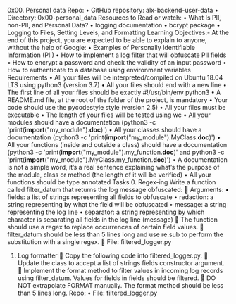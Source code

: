 0x00. Personal data
Repo:
    •	GitHub repository: alx-backend-user-data
    •	Directory: 0x00-personal_data
Resources to Read or watch:
    •	What Is PII, non-PII, and Personal Data?
    •	logging documentation
    •	bcrypt package
    •	Logging to Files, Setting Levels, and Formatting
Learning Objectives:- At the end of this project, you are expected to be able to explain to anyone, without the help of Google:
    •	Examples of Personally Identifiable Information (PII)
    •	How to implement a log filter that will obfuscate PII fields
    •	How to encrypt a password and check the validity of an input password
    •	How to authenticate to a database using environment variables
Requirements
    •	All your files will be interpreted/compiled on Ubuntu 18.04 LTS using python3 (version 3.7)
    •	All your files should end with a new line
    •	The first line of all your files should be exactly #!/usr/bin/env python3
    •	A README.md file, at the root of the folder of the project, is mandatory
    •	Your code should use the pycodestyle style (version 2.5)
    •	All your files must be executable
    •	The length of your files will be tested using wc
    •	All your modules should have a documentation (python3 -c 'print(__import__("my_module").__doc__)')
    •	All your classes should have a documentation (python3 -c 'print(__import__("my_module").MyClass.__doc__)')
    •	All your functions (inside and outside a class) should have a documentation (python3 -c 'print(__import__("my_module").my_function.__doc__)' and python3 -c 'print(__import__("my_module").MyClass.my_function.__doc__)')
    •	A documentation is not a simple word, it’s a real sentence explaining what’s the purpose of the module, class or method (the length of it will be verified)
    •	All your functions should be type annotated
Tasks
0. Regex-ing
Write a function called filter_datum that returns the log message obfuscated:
    	Arguments:
        •	fields: a list of strings representing all fields to obfuscate
        •	redaction: a string representing by what the field will be obfuscated
        •	message: a string representing the log line
        •	separator: a string representing by which character is separating all fields in the log line (message)
    	The function should use a regex to replace occurrences of certain field values.
    	filter_datum should be less than 5 lines long and use re.sub to perform the substitution with a single regex.
    	File: filtered_logger.py
1. Log formatter
    	Copy the following code into filtered_logger.py.
    	Update the class to accept a list of strings fields constructor argument.
    	Implement the format method to filter values in incoming log records using filter_datum. Values for fields in fields should be filtered.
    	DO NOT extrapolate FORMAT manually. The format method should be less than 5 lines long.
Repo:
    •	File: filtered_logger.py
